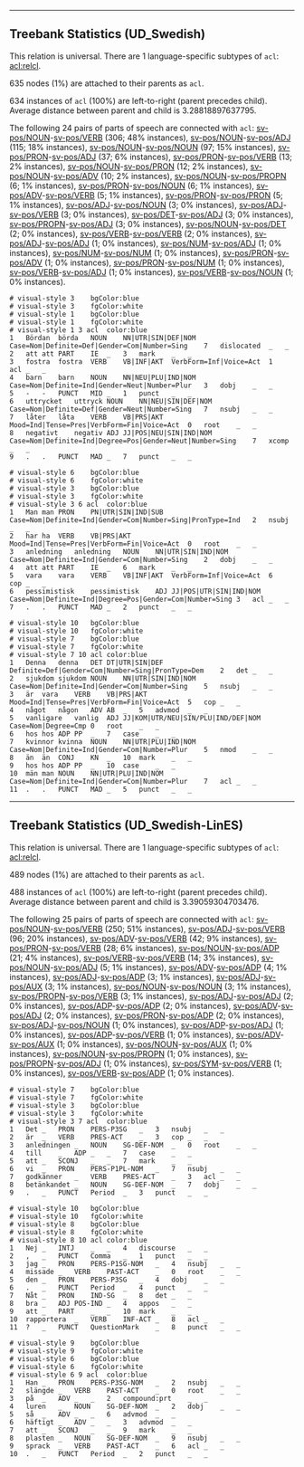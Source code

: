 

--------------------------------------------------------------------------------

## Treebank Statistics (UD_Swedish)

This relation is universal.
There are 1 language-specific subtypes of `acl`: [acl:relcl]().

635 nodes (1%) are attached to their parents as `acl`.

634 instances of `acl` (100%) are left-to-right (parent precedes child).
Average distance between parent and child is 3.28818897637795.

The following 24 pairs of parts of speech are connected with `acl`: [sv-pos/NOUN]()-[sv-pos/VERB]() (306; 48% instances), [sv-pos/NOUN]()-[sv-pos/ADJ]() (115; 18% instances), [sv-pos/NOUN]()-[sv-pos/NOUN]() (97; 15% instances), [sv-pos/PRON]()-[sv-pos/ADJ]() (37; 6% instances), [sv-pos/PRON]()-[sv-pos/VERB]() (13; 2% instances), [sv-pos/NOUN]()-[sv-pos/PRON]() (12; 2% instances), [sv-pos/NOUN]()-[sv-pos/ADV]() (10; 2% instances), [sv-pos/NOUN]()-[sv-pos/PROPN]() (6; 1% instances), [sv-pos/PRON]()-[sv-pos/NOUN]() (6; 1% instances), [sv-pos/ADV]()-[sv-pos/VERB]() (5; 1% instances), [sv-pos/PRON]()-[sv-pos/PRON]() (5; 1% instances), [sv-pos/ADJ]()-[sv-pos/NOUN]() (3; 0% instances), [sv-pos/ADJ]()-[sv-pos/VERB]() (3; 0% instances), [sv-pos/DET]()-[sv-pos/ADJ]() (3; 0% instances), [sv-pos/PROPN]()-[sv-pos/ADJ]() (3; 0% instances), [sv-pos/NOUN]()-[sv-pos/DET]() (2; 0% instances), [sv-pos/VERB]()-[sv-pos/VERB]() (2; 0% instances), [sv-pos/ADJ]()-[sv-pos/ADJ]() (1; 0% instances), [sv-pos/NUM]()-[sv-pos/ADJ]() (1; 0% instances), [sv-pos/NUM]()-[sv-pos/NUM]() (1; 0% instances), [sv-pos/PRON]()-[sv-pos/ADV]() (1; 0% instances), [sv-pos/PRON]()-[sv-pos/NUM]() (1; 0% instances), [sv-pos/VERB]()-[sv-pos/ADJ]() (1; 0% instances), [sv-pos/VERB]()-[sv-pos/NOUN]() (1; 0% instances).


~~~ conllu
# visual-style 3	bgColor:blue
# visual-style 3	fgColor:white
# visual-style 1	bgColor:blue
# visual-style 1	fgColor:white
# visual-style 1 3 acl	color:blue
1	Bördan	börda	NOUN	NN|UTR|SIN|DEF|NOM	Case=Nom|Definite=Def|Gender=Com|Number=Sing	7	dislocated	_	_
2	att	att	PART	IE	_	3	mark	_	_
3	fostra	fostra	VERB	VB|INF|AKT	VerbForm=Inf|Voice=Act	1	acl	_	_
4	barn	barn	NOUN	NN|NEU|PLU|IND|NOM	Case=Nom|Definite=Ind|Gender=Neut|Number=Plur	3	dobj	_	_
5	-	-	PUNCT	MID	_	1	punct	_	_
6	uttrycket	uttryck	NOUN	NN|NEU|SIN|DEF|NOM	Case=Nom|Definite=Def|Gender=Neut|Number=Sing	7	nsubj	_	_
7	låter	låta	VERB	VB|PRS|AKT	Mood=Ind|Tense=Pres|VerbForm=Fin|Voice=Act	0	root	_	_
8	negativt	negativ	ADJ	JJ|POS|NEU|SIN|IND|NOM	Case=Nom|Definite=Ind|Degree=Pos|Gender=Neut|Number=Sing	7	xcomp	_	_
9	.	.	PUNCT	MAD	_	7	punct	_	_

~~~


~~~ conllu
# visual-style 6	bgColor:blue
# visual-style 6	fgColor:white
# visual-style 3	bgColor:blue
# visual-style 3	fgColor:white
# visual-style 3 6 acl	color:blue
1	Man	man	PRON	PN|UTR|SIN|IND|SUB	Case=Nom|Definite=Ind|Gender=Com|Number=Sing|PronType=Ind	2	nsubj	_	_
2	har	ha	VERB	VB|PRS|AKT	Mood=Ind|Tense=Pres|VerbForm=Fin|Voice=Act	0	root	_	_
3	anledning	anledning	NOUN	NN|UTR|SIN|IND|NOM	Case=Nom|Definite=Ind|Gender=Com|Number=Sing	2	dobj	_	_
4	att	att	PART	IE	_	6	mark	_	_
5	vara	vara	VERB	VB|INF|AKT	VerbForm=Inf|Voice=Act	6	cop	_	_
6	pessimistisk	pessimistisk	ADJ	JJ|POS|UTR|SIN|IND|NOM	Case=Nom|Definite=Ind|Degree=Pos|Gender=Com|Number=Sing	3	acl	_	_
7	.	.	PUNCT	MAD	_	2	punct	_	_

~~~


~~~ conllu
# visual-style 10	bgColor:blue
# visual-style 10	fgColor:white
# visual-style 7	bgColor:blue
# visual-style 7	fgColor:white
# visual-style 7 10 acl	color:blue
1	Denna	denna	DET	DT|UTR|SIN|DEF	Definite=Def|Gender=Com|Number=Sing|PronType=Dem	2	det	_	_
2	sjukdom	sjukdom	NOUN	NN|UTR|SIN|IND|NOM	Case=Nom|Definite=Ind|Gender=Com|Number=Sing	5	nsubj	_	_
3	är	vara	VERB	VB|PRS|AKT	Mood=Ind|Tense=Pres|VerbForm=Fin|Voice=Act	5	cop	_	_
4	något	någon	ADV	AB	_	5	advmod	_	_
5	vanligare	vanlig	ADJ	JJ|KOM|UTR/NEU|SIN/PLU|IND/DEF|NOM	Case=Nom|Degree=Cmp	0	root	_	_
6	hos	hos	ADP	PP	_	7	case	_	_
7	kvinnor	kvinna	NOUN	NN|UTR|PLU|IND|NOM	Case=Nom|Definite=Ind|Gender=Com|Number=Plur	5	nmod	_	_
8	än	än	CONJ	KN	_	10	mark	_	_
9	hos	hos	ADP	PP	_	10	case	_	_
10	män	man	NOUN	NN|UTR|PLU|IND|NOM	Case=Nom|Definite=Ind|Gender=Com|Number=Plur	7	acl	_	_
11	.	.	PUNCT	MAD	_	5	punct	_	_

~~~




--------------------------------------------------------------------------------

## Treebank Statistics (UD_Swedish-LinES)

This relation is universal.
There are 1 language-specific subtypes of `acl`: [acl:relcl]().

489 nodes (1%) are attached to their parents as `acl`.

488 instances of `acl` (100%) are left-to-right (parent precedes child).
Average distance between parent and child is 3.39059304703476.

The following 25 pairs of parts of speech are connected with `acl`: [sv-pos/NOUN]()-[sv-pos/VERB]() (250; 51% instances), [sv-pos/ADJ]()-[sv-pos/VERB]() (96; 20% instances), [sv-pos/ADV]()-[sv-pos/VERB]() (42; 9% instances), [sv-pos/PRON]()-[sv-pos/VERB]() (28; 6% instances), [sv-pos/NOUN]()-[sv-pos/ADP]() (21; 4% instances), [sv-pos/VERB]()-[sv-pos/VERB]() (14; 3% instances), [sv-pos/NOUN]()-[sv-pos/ADJ]() (5; 1% instances), [sv-pos/ADV]()-[sv-pos/ADP]() (4; 1% instances), [sv-pos/ADJ]()-[sv-pos/ADP]() (3; 1% instances), [sv-pos/ADJ]()-[sv-pos/AUX]() (3; 1% instances), [sv-pos/NOUN]()-[sv-pos/NOUN]() (3; 1% instances), [sv-pos/PROPN]()-[sv-pos/VERB]() (3; 1% instances), [sv-pos/ADJ]()-[sv-pos/ADJ]() (2; 0% instances), [sv-pos/ADP]()-[sv-pos/ADP]() (2; 0% instances), [sv-pos/ADV]()-[sv-pos/ADJ]() (2; 0% instances), [sv-pos/PRON]()-[sv-pos/ADP]() (2; 0% instances), [sv-pos/ADJ]()-[sv-pos/NOUN]() (1; 0% instances), [sv-pos/ADP]()-[sv-pos/ADJ]() (1; 0% instances), [sv-pos/ADP]()-[sv-pos/VERB]() (1; 0% instances), [sv-pos/ADV]()-[sv-pos/AUX]() (1; 0% instances), [sv-pos/NOUN]()-[sv-pos/AUX]() (1; 0% instances), [sv-pos/NOUN]()-[sv-pos/PROPN]() (1; 0% instances), [sv-pos/PROPN]()-[sv-pos/ADJ]() (1; 0% instances), [sv-pos/SYM]()-[sv-pos/VERB]() (1; 0% instances), [sv-pos/VERB]()-[sv-pos/ADP]() (1; 0% instances).


~~~ conllu
# visual-style 7	bgColor:blue
# visual-style 7	fgColor:white
# visual-style 3	bgColor:blue
# visual-style 3	fgColor:white
# visual-style 3 7 acl	color:blue
1	Det	_	PRON	PERS-P3SG	_	3	nsubj	_	_
2	är	_	VERB	PRES-ACT	_	3	cop	_	_
3	anledningen	_	NOUN	SG-DEF-NOM	_	0	root	_	_
4	till	_	ADP	_	_	7	case	_	_
5	att	_	SCONJ	_	_	7	mark	_	_
6	vi	_	PRON	PERS-P1PL-NOM	_	7	nsubj	_	_
7	godkänner	_	VERB	PRES-ACT	_	3	acl	_	_
8	betänkandet	_	NOUN	SG-DEF-NOM	_	7	dobj	_	_
9	.	_	PUNCT	Period	_	3	punct	_	_

~~~


~~~ conllu
# visual-style 10	bgColor:blue
# visual-style 10	fgColor:white
# visual-style 8	bgColor:blue
# visual-style 8	fgColor:white
# visual-style 8 10 acl	color:blue
1	Nej	_	INTJ	_	_	4	discourse	_	_
2	,	_	PUNCT	Comma	_	1	punct	_	_
3	jag	_	PRON	PERS-P1SG-NOM	_	4	nsubj	_	_
4	missade	_	VERB	PAST-ACT	_	0	root	_	_
5	den	_	PRON	PERS-P3SG	_	4	dobj	_	_
6	.	_	PUNCT	Period	_	4	punct	_	_
7	Nåt	_	PRON	IND-SG	_	8	det	_	_
8	bra	_	ADJ	POS-IND	_	4	appos	_	_
9	att	_	PART	_	_	10	mark	_	_
10	rapportera	_	VERB	INF-ACT	_	8	acl	_	_
11	?	_	PUNCT	QuestionMark	_	8	punct	_	_

~~~


~~~ conllu
# visual-style 9	bgColor:blue
# visual-style 9	fgColor:white
# visual-style 6	bgColor:blue
# visual-style 6	fgColor:white
# visual-style 6 9 acl	color:blue
1	Han	_	PRON	PERS-P3SG-NOM	_	2	nsubj	_	_
2	slängde	_	VERB	PAST-ACT	_	0	root	_	_
3	på	_	ADV	_	_	2	compound:prt	_	_
4	luren	_	NOUN	SG-DEF-NOM	_	2	dobj	_	_
5	så	_	ADV	_	_	6	advmod	_	_
6	häftigt	_	ADV	_	_	3	advmod	_	_
7	att	_	SCONJ	_	_	9	mark	_	_
8	plasten	_	NOUN	SG-DEF-NOM	_	9	nsubj	_	_
9	sprack	_	VERB	PAST-ACT	_	6	acl	_	_
10	.	_	PUNCT	Period	_	2	punct	_	_

~~~


